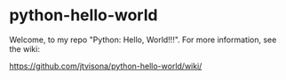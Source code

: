 # python-hello-world

Welcome, to my repo "Python: Hello, World!!!". For more information, see the wiki:

https://github.com/jtvisona/python-hello-world/wiki/
